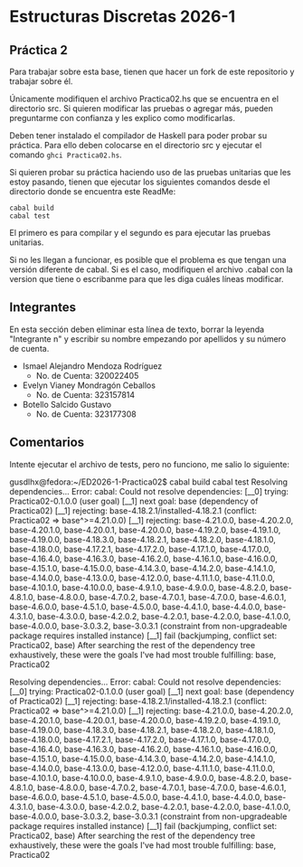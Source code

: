 # Estructuras Discretas 2026-1

## Práctica 2

Para trabajar sobre esta base, tienen que hacer un fork de este repositorio y trabajar sobre él.

Únicamente modifiquen el archivo Practica02.hs que se encuentra en el directorio src. Si quieren modificar las pruebas o agregar más, pueden preguntarme con confianza y les explico como modificarlas.

Deben tener instalado el compilador de Haskell para poder probar su práctica. Para ello deben colocarse en el directorio src y ejecutar el comando `ghci Practica02.hs`.

Si quieren probar su práctica haciendo uso de las pruebas unitarias que les estoy pasando, tienen que ejecutar los siguientes comandos desde el directorio donde se encuentra este ReadMe:
```
cabal build
cabal test
```

El primero es para compilar y el segundo es para ejecutar las pruebas unitarias.

Si no les llegan a funcionar, es posible que el problema es que tengan una versión diferente de cabal. Si es el caso, modifiquen el archivo .cabal con la version que tiene o escribanme para que les diga cuáles líneas modificar.

## Integrantes

En esta sección deben eliminar esta línea de texto, borrar la leyenda "Integrante n" y escribir su nombre empezando por apellidos y su número de cuenta.

+ Ismael Alejandro Mendoza Rodríguez
    - No. de Cuenta: 320022405
+ Evelyn Vianey Mondragón Ceballos
    - No. de Cuenta: 323157814
+ Botello Salcido Gustavo
    - No. de Cuenta: 323177308

## Comentarios
Intente ejecutar el archivo de tests, pero no funciono, me salio lo siguiente:

gusdlhx@fedora:~/ED2026-1-Practica02$ cabal build
cabal test
Resolving dependencies...
Error: cabal: Could not resolve dependencies:
[__0] trying: Practica02-0.1.0.0 (user goal)
[__1] next goal: base (dependency of Practica02)
[__1] rejecting: base-4.18.2.1/installed-4.18.2.1 (conflict: Practica02 =>
base^>=4.21.0.0)
[__1] rejecting: base-4.21.0.0, base-4.20.2.0, base-4.20.1.0, base-4.20.0.1,
base-4.20.0.0, base-4.19.2.0, base-4.19.1.0, base-4.19.0.0, base-4.18.3.0,
base-4.18.2.1, base-4.18.2.0, base-4.18.1.0, base-4.18.0.0, base-4.17.2.1,
base-4.17.2.0, base-4.17.1.0, base-4.17.0.0, base-4.16.4.0, base-4.16.3.0,
base-4.16.2.0, base-4.16.1.0, base-4.16.0.0, base-4.15.1.0, base-4.15.0.0,
base-4.14.3.0, base-4.14.2.0, base-4.14.1.0, base-4.14.0.0, base-4.13.0.0,
base-4.12.0.0, base-4.11.1.0, base-4.11.0.0, base-4.10.1.0, base-4.10.0.0,
base-4.9.1.0, base-4.9.0.0, base-4.8.2.0, base-4.8.1.0, base-4.8.0.0,
base-4.7.0.2, base-4.7.0.1, base-4.7.0.0, base-4.6.0.1, base-4.6.0.0,
base-4.5.1.0, base-4.5.0.0, base-4.4.1.0, base-4.4.0.0, base-4.3.1.0,
base-4.3.0.0, base-4.2.0.2, base-4.2.0.1, base-4.2.0.0, base-4.1.0.0,
base-4.0.0.0, base-3.0.3.2, base-3.0.3.1 (constraint from non-upgradeable
package requires installed instance)
[__1] fail (backjumping, conflict set: Practica02, base)
After searching the rest of the dependency tree exhaustively, these were the
goals I've had most trouble fulfilling: base, Practica02

Resolving dependencies...
Error: cabal: Could not resolve dependencies:
[__0] trying: Practica02-0.1.0.0 (user goal)
[__1] next goal: base (dependency of Practica02)
[__1] rejecting: base-4.18.2.1/installed-4.18.2.1 (conflict: Practica02 =>
base^>=4.21.0.0)
[__1] rejecting: base-4.21.0.0, base-4.20.2.0, base-4.20.1.0, base-4.20.0.1,
base-4.20.0.0, base-4.19.2.0, base-4.19.1.0, base-4.19.0.0, base-4.18.3.0,
base-4.18.2.1, base-4.18.2.0, base-4.18.1.0, base-4.18.0.0, base-4.17.2.1,
base-4.17.2.0, base-4.17.1.0, base-4.17.0.0, base-4.16.4.0, base-4.16.3.0,
base-4.16.2.0, base-4.16.1.0, base-4.16.0.0, base-4.15.1.0, base-4.15.0.0,
base-4.14.3.0, base-4.14.2.0, base-4.14.1.0, base-4.14.0.0, base-4.13.0.0,
base-4.12.0.0, base-4.11.1.0, base-4.11.0.0, base-4.10.1.0, base-4.10.0.0,
base-4.9.1.0, base-4.9.0.0, base-4.8.2.0, base-4.8.1.0, base-4.8.0.0,
base-4.7.0.2, base-4.7.0.1, base-4.7.0.0, base-4.6.0.1, base-4.6.0.0,
base-4.5.1.0, base-4.5.0.0, base-4.4.1.0, base-4.4.0.0, base-4.3.1.0,
base-4.3.0.0, base-4.2.0.2, base-4.2.0.1, base-4.2.0.0, base-4.1.0.0,
base-4.0.0.0, base-3.0.3.2, base-3.0.3.1 (constraint from non-upgradeable
package requires installed instance)
[__1] fail (backjumping, conflict set: Practica02, base)
After searching the rest of the dependency tree exhaustively, these were the
goals I've had most trouble fulfilling: base, Practica02
